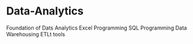 # Data-Analytics
Foundation of Dats Analytics
Excel Programming
SQL Programming
Data Warehousing
ETLt tools
